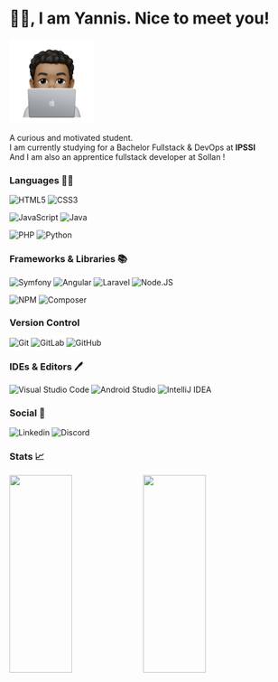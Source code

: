 <p align="center">
<h1>👋🏽, I am Yannis. Nice to meet you!</h2> 

<img src="img/me.png" style="height :150px;" />
</p>

  A curious and motivated student.  
  I am currently studying for a Bachelor Fullstack & DevOps at <b>IPSSI</b><br>
  And I am also an apprentice fullstack developer at Sollan !

### Languages 👨‍💻

![HTML5](https://img.shields.io/badge/-HTML5-%23E44D27?style=for-the-badge&logo=html5&logoColor=ffffff)
![CSS3](https://img.shields.io/badge/-CSS3-%231572B6?style=for-the-badge&logo=css3) 


![JavaScript](https://img.shields.io/badge/JAVASCRIPT-323330?style=for-the-badge&logo=javascript&logoColor=F7DF1E)
![Java](https://img.shields.io/badge/JAVA-3670A0?style=for-the-badge&logo=java&logoColor=ffffff)


![PHP](https://img.shields.io/badge/php-%23777BB4.svg?style=for-the-badge&logo=php&logoColor=white)
![Python](https://img.shields.io/badge/python-3670A0?style=for-the-badge&logo=python&logoColor=ffdd54)


### Frameworks & Libraries 📚

![Symfony](https://img.shields.io/badge/symfony-%2320232a.svg?style=for-the-badge&logo=symfony)
![Angular](https://img.shields.io/badge/Angular-DD0031?style=for-the-badge&logo=angular&logoColor=white)
![Laravel](https://img.shields.io/badge/Laravel-FF2D20?style=for-the-badge&logo=laravel&logoColor=white)
![Node.JS](https://img.shields.io/badge/NODE.JS-43853D?style=for-the-badge&logo=node.js&logoColor=ffffff)

![NPM](https://img.shields.io/badge/NPM-%23000000.svg?style=for-the-badge&logo=npm&logoColor=white)
![Composer](https://img.shields.io/badge/composer-%23777BB4.svg?style=for-the-badge&logo=composer&logoColor=white)


### Version Control

![Git](https://img.shields.io/badge/git-%23F05033.svg?style=for-the-badge&logo=git&logoColor=white)
![GitLab](https://img.shields.io/badge/gitlab-%23181717.svg?style=for-the-badge&logo=gitlab&logoColor=white)
![GitHub](https://img.shields.io/badge/github-%23121011.svg?style=for-the-badge&logo=github&logoColor=white)

### IDEs & Editors 🖊️

![Visual Studio Code](https://img.shields.io/badge/Visual%20Studio%20Code-0078d7.svg?style=for-the-badge&logo=visual-studio-code&logoColor=white)
![Android Studio](https://img.shields.io/badge/Android%20Studio-3DDC84.svg?style=for-the-badge&logo=android-studio&logoColor=white)
![IntelliJ IDEA](https://img.shields.io/badge/IntelliJIDEA-000000.svg?style=for-the-badge&logo=intellij-idea&logoColor=white)



### Social 👥

![Linkedin](https://img.shields.io/badge/-Yannis%20Lanista-black?style=for-the-badge&logo=Linkedin)
![Discord](https://img.shields.io/badge/Yannis%208823-%237289DA.svg?style=for-the-badge&logo=discord&logoColor=white)

### Stats 📈

<img align="left" width="47%" height="350px" src="https://github-readme-stats.vercel.app/api?username=RestumpY&hide=stars&show_icons=true&theme=blueberry" />
<img align="left" width="47%" height="350px" src="https://github-readme-stats.vercel.app/api/top-langs/?username=RestumpY&layout=compact&theme=blueberry" />  
